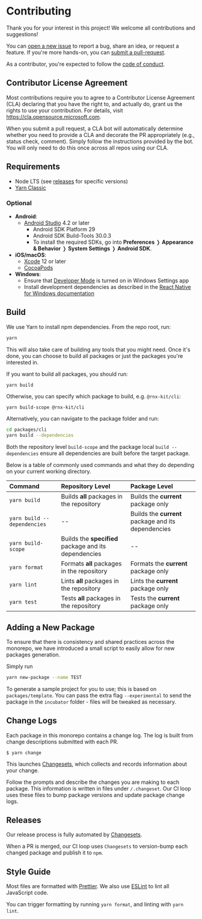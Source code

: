 # Contributing

Thank you for your interest in this project! We welcome all contributions and
suggestions!

You can
[open a new issue](https://github.com/microsoft/rnx-kit/issues/new/choose) to
report a bug, share an idea, or request a feature. If you're more hands-on, you
can [submit a pull-request](https://github.com/microsoft/rnx-kit/pulls).

As a contributor, you're expected to follow the
[code of conduct](https://github.com/microsoft/rnx-kit/blob/main/CODE_OF_CONDUCT.md).

## Contributor License Agreement

Most contributions require you to agree to a Contributor License Agreement (CLA)
declaring that you have the right to, and actually do, grant us the rights to
use your contribution. For details, visit https://cla.opensource.microsoft.com.

When you submit a pull request, a CLA bot will automatically determine whether
you need to provide a CLA and decorate the PR appropriately (e.g., status check,
comment). Simply follow the instructions provided by the bot. You will only need
to do this once across all repos using our CLA.

## Requirements

- Node LTS (see [releases](https://nodejs.org/en/about/releases/) for specific
  versions)
- [Yarn Classic](https://classic.yarnpkg.com/)

### Optional

- **Android**:
  - [Android Studio](https://developer.android.com/studio) 4.2 or later
    - Android SDK Platform 29
    - Android SDK Build-Tools 30.0.3
    - To install the required SDKs, go into **Preferences** ❭ **Appearance &
      Behavior** ❭ **System Settings** ❭ **Android SDK**.
- **iOS/macOS**:
  - [Xcode](https://apps.apple.com/app/xcode/id497799835?mt=12) 12 or later
  - [CocoaPods](https://cocoapods.org/)
- **Windows**:
  - Ensure that
    [Developer Mode](https://docs.microsoft.com/en-us/windows/uwp/get-started/enable-your-device-for-development)
    is turned on in Windows Settings app
  - Install development dependencies as described in the
    [React Native for Windows documentation](https://microsoft.github.io/react-native-windows/docs/rnw-dependencies)

## Build

We use Yarn to install npm dependencies. From the repo root, run:

```sh
yarn
```

This will also take care of building any tools that you might need. Once it's
done, you can choose to build all packages or just the packages you're
interested in.

If you want to build all packages, you should run:

```
yarn build
```

Otherwise, you can specify which package to build, e.g. `@rnx-kit/cli`:

```sh
yarn build-scope @rnx-kit/cli
```

Alternatively, you can navigate to the package folder and run:

```sh
cd packages/cli
yarn build --dependencies
```

Both the repository level `build-scope` and the package local
`build --dependencies` ensure all dependencies are built before the target
package.

Below is a table of commonly used commands and what they do depending on your
current working directory.

| Command                     | Repository Level                                      | Package Level                                       |
| :-------------------------- | :---------------------------------------------------- | :-------------------------------------------------- |
| `yarn build`                | Builds **all** packages in the repository             | Builds the **current** package only                 |
| `yarn build --dependencies` | --                                                    | Builds the **current** package and its dependencies |
| `yarn build-scope`          | Builds the **specified** package and its dependencies | --                                                  |
| `yarn format`               | Formats **all** packages in the repository            | Formats the **current** package only                |
| `yarn lint`                 | Lints **all** packages in the repository              | Lints the **current** package only                  |
| `yarn test`                 | Tests **all** packages in the repository              | Tests the **current** package only                  |

## Adding a New Package

To ensure that there is consistency and shared practices across the monorepo, we
have introduced a small script to easily allow for new packages generation.

Simply run

```sh
yarn new-package --name TEST
```

To generate a sample project for you to use; this is based on
`packages/template`. You can pass the extra flag `--experimental` to send the
package in the `incubator` folder - files will be tweaked as necessary.

## Change Logs

Each package in this monorepo contains a change log. The log is built from
change descriptions submitted with each PR.

```
$ yarn change
```

This launches [Changesets](https://github.com/atlassian/changesets#readme),
which collects and records information about your change.

Follow the prompts and describe the changes you are making to each package. This
information is written in files under `/.changeset`. Our CI loop uses these
files to bump package versions and update package change logs.

## Releases

Our release process is fully automated by
[Changesets](https://github.com/atlassian/changesets#readme).

When a PR is merged, our CI loop uses `Changesets` to version-bump each changed
package and publish it to `npm`.

## Style Guide

Most files are formatted with [Prettier](https://prettier.io/). We also use
[ESLint](https://eslint.org/) to lint all JavaScript code.

You can trigger formatting by running `yarn format`, and linting with
`yarn lint`.
